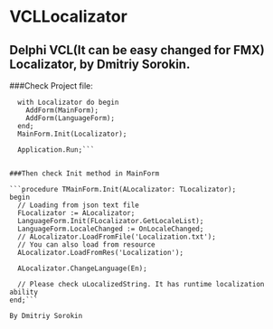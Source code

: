 # VCLLocalizator
## Delphi VCL(It can be easy changed for FMX) Localizator, by Dmitriy Sorokin.

###Check Project file:
```Localizator := TLocalizator.Create;
  with Localizator do begin
    AddForm(MainForm);
    AddForm(LanguageForm);
  end;
  MainForm.Init(Localizator);

  Application.Run;```
  
 
###Then check Init method in MainForm

```procedure TMainForm.Init(ALocalizator: TLocalizator);
begin
  // Loading from json text file
  FLocalizator := ALocalizator;
  LanguageForm.Init(FLocalizator.GetLocaleList);
  LanguageForm.LocaleChanged := OnLocaleChanged;
  // ALocalizator.LoadFromFile('Localization.txt');
  // You can also load from resource
  ALocalizator.LoadFromRes('Localization');

  ALocalizator.ChangeLanguage(En);

  // Please check uLocalizedString. It has runtime localization ability
end;```

By Dmitriy Sorokin